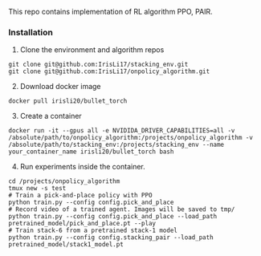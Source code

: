 This repo contains implementation of RL algorithm PPO, PAIR.

### Installation
1. Clone the environment and algorithm repos
```
git clone git@github.com:IrisLi17/stacking_env.git
git clone git@github.com:IrisLi17/onpolicy_algorithm.git
```
2. Download docker image
```
docker pull irisli20/bullet_torch
```
3. Create a container
```
docker run -it --gpus all -e NVIDIDA_DRIVER_CAPABILITIES=all -v /absolute/path/to/onpolicy_algorithm:/projects/onpolicy_algorithm -v /absolute/path/to/stacking_env:/projects/stacking_env --name your_container_name irisli20/bullet_torch bash
```
4. Run experiments inside the container. 
```
cd /projects/onpolicy_algorithm
tmux new -s test
# Train a pick-and-place policy with PPO
python train.py --config config.pick_and_place
# Record video of a trained agent. Images will be saved to tmp/
python train.py --config config.pick_and_place --load_path pretrained_model/pick_and_place.pt --play
# Train stack-6 from a pretrained stack-1 model
python train.py --config config.stacking_pair --load_path pretrained_model/stack1_model.pt
```